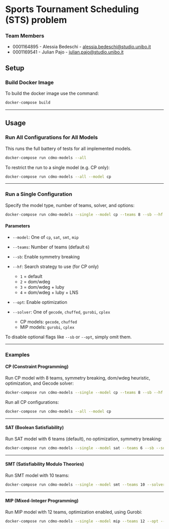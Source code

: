# Sports Tournament Scheduling (STS) problem

### Team Members

- 0001164895 - Alessia Bedeschi - alessia.bedeschi@studio.unibo.it
- 0001169541 - Julian Pajo - julian.pajo@studio.unibo.it


## Setup

### Build Docker Image

To build the docker image use the command:  
```bash
docker-compose build
```

---

## Usage

### Run All Configurations for All Models

This runs the full battery of tests for all implemented models.

```bash
docker-compose run cdmo-models --all
```

To restrict the run to a single model (e.g. CP only):

```bash
docker-compose run cdmo-models --all --model cp
```

---

### Run a Single Configuration

Specify the model type, number of teams, solver, and options:

```bash
docker-compose run cdmo-models --single --model cp --teams 8 --sb --hf 2 --opt --solver gecode
```

#### Parameters

* `--model`: One of `cp`, `sat`, `smt`, `mip`
* `--teams`: Number of teams (default `6`)
* `--sb`: Enable symmetry breaking
* `--hf`: Search strategy to use (for CP only)

  * `1` = default
  * `2` = dom/wdeg
  * `3` = dom/wdeg + luby
  * `4` = dom/wdeg + luby + LNS
* `--opt`: Enable optimization
* `--solver`: One of `gecode`, `chuffed`, `gurobi`, `cplex`

  * CP models: `gecode`, `chuffed`
  * MIP models: `gurobi`, `cplex`

To disable optional flags like `--sb` or `--opt`, simply omit them.

---

### Examples

#### CP (Constraint Programming)

Run CP model with 8 teams, symmetry breaking, dom/wdeg heuristic, optimization, and Gecode solver:

```bash
docker-compose run cdmo-models --single --model cp --teams 8 --sb --hf 2 --opt --solver gecode
```

Run all CP configurations:

```bash
docker-compose run cdmo-models --all --model cp
```

---

#### SAT (Boolean Satisfiability)

Run SAT model with 6 teams (default), no optimization, symmetry breaking:

```bash
docker-compose run cdmo-models --single --model sat --teams 6 --sb --solver glucose
```

---

#### SMT (Satisfiability Modulo Theories)

Run SMT model with 10 teams:

```bash
docker-compose run cdmo-models --single --model smt --teams 10 --solver z3
```

---

#### MIP (Mixed-Integer Programming)

Run MIP model with 12 teams, optimization enabled, using Gurobi:

```bash
docker-compose run cdmo-models --single --model mip --teams 12 --opt --solver gurobi
```
